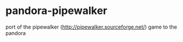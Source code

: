 pandora-pipewalker
==================

port of the pipewalker (http://pipewalker.sourceforge.net/) game to the pandora 